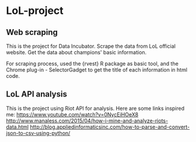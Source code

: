 # LoL-project
## Web scraping
This is the project for Data Incubator. Scrape the data from LoL official website. Get the data about champions' basic information. 

For scraping process, used the {rvest} R package as basic tool, and the Chrome plug-in - SelectorGadget to get the title of each information in html code.

## LoL API analysis
This is the project using Riot API for analysis. Here are some links inspired me:
https://www.youtube.com/watch?v=0NycEiHOeX8
http://www.manaless.com/2015/04/how-i-mine-and-analyze-riots-data.html
http://blog.appliedinformaticsinc.com/how-to-parse-and-convert-json-to-csv-using-python/


